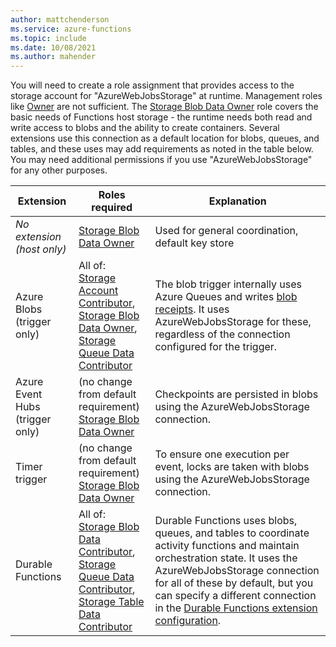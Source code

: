 ```yaml
---
author: mattchenderson
ms.service: azure-functions
ms.topic: include
ms.date: 10/08/2021
ms.author: mahender
---
```


You will need to create a role assignment that provides access to the storage account for "AzureWebJobsStorage" at runtime. Management roles like [Owner](../articles/role-based-access-control/built-in-roles.md#owner) are not sufficient. The [Storage Blob Data Owner] role covers the basic needs of Functions host storage - the runtime needs both read and write access to blobs and the ability to create containers. Several extensions use this connection as a default location for blobs, queues, and tables, and these uses may add requirements as noted in the table below. You may need additional permissions if you use "AzureWebJobsStorage" for any other purposes.

| Extension                  | Roles required                                                                                                 | Explanation                                                                                                                                                     |
|----------------------------|----------------------------------------------------------------------------------------------------------------|-----------------------------------------------------------------------------------------------------------------------------------------------------------------|
| _No extension (host only)_ | [Storage Blob Data Owner]                                                                                      | Used for general coordination, default key store                                                                                                                |
| Azure Blobs (trigger only) | All of:<br/>[Storage Account Contributor],<br/>[Storage Blob Data Owner],<br/>[Storage Queue Data Contributor] | The blob trigger internally uses Azure Queues and writes [blob receipts]. It uses AzureWebJobsStorage for these, regardless of the connection configured for the trigger. |
| Azure Event Hubs (trigger only) | (no change from default requirement)<br/>[Storage Blob Data Owner]       | Checkpoints are persisted in blobs using the AzureWebJobsStorage connection. |
| Timer trigger | (no change from default requirement)<br/>[Storage Blob Data Owner]       | To ensure one execution per event, locks are taken with blobs using the AzureWebJobsStorage connection. |
| Durable Functions | All of:<br/>[Storage Blob Data Contributor],<br/>[Storage Queue Data Contributor],<br/>[Storage Table Data Contributor]  | Durable Functions uses blobs, queues, and tables to coordinate activity functions and maintain orchestration state. It uses the AzureWebJobsStorage connection for all of these by default, but you can specify a different connection in the [Durable Functions extension configuration]. |



[Storage Account Contributor]: ../articles/role-based-access-control/built-in-roles.md#storage-account-contributor
[Storage Blob Data Owner]: ../articles/role-based-access-control/built-in-roles.md#storage-blob-data-owner
[Storage Queue Data Contributor]: ../articles/role-based-access-control/built-in-roles.md#storage-queue-data-contributor
[Storage Blob Data Contributor]: ../articles/role-based-access-control/built-in-roles.md#storage-blob-data-contributor
[Storage Table Data Contributor]: ../articles/role-based-access-control/built-in-roles.md#storage-table-data-contributor


[blob receipts]: ../articles/azure-functions/functions-bindings-storage-blob-trigger.md#blob-receipts

[Durable Functions extension configuration]: ../articles/azure-functions/durable/durable-functions-bindings.md#host-json